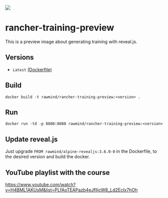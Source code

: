 [![](https://images.microbadger.com/badges/image/rawmind/hms.svg)](https://microbadger.com/images/rawmind/hms "Get your own image badge on microbadger.com")

# rancher-training-preview

This is a preview image about generating training with reveal.js.

## Versions

- `Latest` [(Dockerfile)](https://github.com/4km3/hms/blob/master/Dockerfile)

## Build

```
docker build -t rawmind/rancher-training-preview:<version> .
```

## Run

```
docker run -td -p 8080:8080 rawmind/rancher-training-preview:<version>
```

## Update reveal.js

Just upgrade `FROM rawmind/alpine-revealjs:3.6.0-0` in the Dockerfile, to the desired version and build the docker.

[rawmind/alpine-revealjs]: https://github.com/rawmind0/rawmind/alpine-revealjs/

## YouTube playlist with the course
https://www.youtube.com/watch?v=H4BML1AKUsM&list=PLfAoTEAPazb4eJflljcW8_Ld2Eclx7hOh
